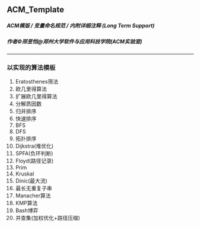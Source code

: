 ## ACM_Template
##### ACM模版 / 变量命名规范 / 内附详细注释 (Long Term Support)  
##### 作者&copy;邢昱恺@郑州大学软件与应用科技学院(ACM实验室)
---
### 以实现的算法模板
<ol>
<li>Eratosthenes筛法</li>
<li>欧几里得算法</li>
<li>扩展欧几里得算法</li>
<li>分解质因数</li>
<li>归并排序</li>
<li>快速排序</li>
<li>BFS</li>
<li>DFS</li>
<li>拓扑排序</li>
<li>Dijkstra(堆优化)</li>
<li>SPFA(负环判断)</li>
<li>Floyd(路径记录)</li>
<li>Prim</li>
<li>Kruskal</li>
<li>Dinic(最大流)</li>
<li>最长无重复子串</li>
<li>Manacher算法</li>
<li>KMP算法</li>
<li>Bash博弈</li>
<li>并查集(加权优化+路径压缩)</li>
</ol>
